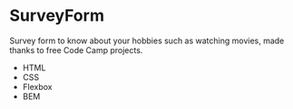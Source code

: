 # SurveyForm
Survey form to know about your hobbies such as watching movies, made thanks to free Code Camp projects.
- HTML
- CSS
- Flexbox
- BEM
